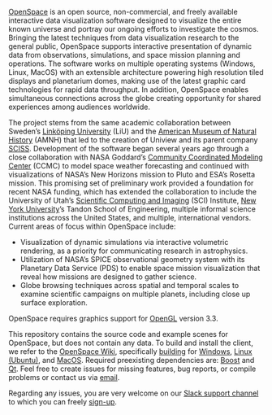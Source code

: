 [OpenSpace](http://openspaceproject.com) is an open source, non-commercial, and freely available interactive data visualization software designed to visualize the entire known universe and portray our ongoing efforts to investigate the cosmos.  Bringing the latest techniques from data visualization research to the general public, OpenSpace supports interactive presentation of dynamic data from observations, simulations, and space mission planning and operations.  The software works on multiple operating systems (Windows, Linux, MacOS) with an extensible architecture powering high resolution tiled displays and planetarium domes, making use of the latest graphic card technologies for rapid data throughput.  In addition, OpenSpace enables simultaneous connections across the globe creating opportunity for shared experiences among audiences worldwide.

The project stems from the same academic collaboration between Sweden’s [Linköping University](https://www.liu.se) (LiU) and the [American Museum of Natural History](https://www.amnh.org) (AMNH) that led to the creation of Uniview and its parent company [SCISS](http://sciss.se).  Development of the software began several years ago through a close collaboration with NASA Goddard’s [Community Coordinated Modeling Center](https://ccmc.gsfc.nasa.gov) (CCMC) to model space weather forecasting and continued with visualizations of NASA’s New Horizons mission to Pluto and ESA’s Rosetta mission.  This promising set of preliminary work provided a foundation for recent NASA funding, which has extended the collaboration to include the University of Utah’s [Scientific Computing and Imaging](https://www.sci.utah.edu) (SCI) Institute, [New York University](https://www.nyu.edu)’s Tandon School of Engineering, multiple informal science institutions across the United States, and multiple, international vendors.  Current areas of focus within OpenSpace include:

- Visualization of dynamic simulations via interactive volumetric rendering, as a priority for communicating research in astrophysics.
- Utilization of NASA’s SPICE observational geometry system with its Planetary Data Service (PDS) to enable space mission visualization that reveal how missions are designed to gather science.
- Globe browsing techniques across spatial and temporal scales to examine scientific campaigns on multiple planets, including close up surface exploration.

OpenSpace requires graphics support for [OpenGL](https://www.opengl.org/) version 3.3.

This repository contains the source code and example scenes for OpenSpace, but does not contain any data.  To build and install the client, we refer to the [OpenSpace Wiki](http://wiki.openspaceproject.com/), specifically [building](http://wiki.openspaceproject.com/developer/compiling/general) for [Windows](http://wiki.openspaceproject.com/developer/compiling/windows), [Linux (Ubuntu)](http://wiki.openspaceproject.com/developer/compiling/ubuntu), and [MacOS](http://wiki.openspaceproject.com/developer/compiling/macos).  Required preexisting dependencies are: [Boost](http://www.boost.org/) and [Qt](http://www.qt.io/download).  Feel free to create issues for missing features, bug reports, or compile problems or contact us via [email](mailto:alexander.bock@me.com?subject=OpenSpace:).

Regarding any issues, you are very welcome on our [Slack support channel](https://openspacesupport.slack.com) to which you can freely [sign-up](https://join.slack.com/t/openspacesupport/shared_invite/enQtMjUxNzUyMTQ1ODQxLTI4YjNmMTY3ZDI1N2Q1NWM1ZjQ1NTQyNzAxM2YyMGQ5Y2NmYWJiNjI1NjU4YTkyNTc5ZDE5NzdhNGM2YmUzYTk).
